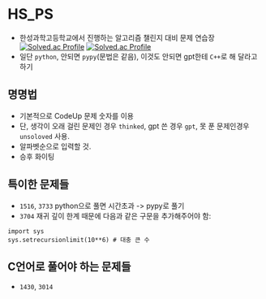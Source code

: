 # HS_PS
- 한성과학고등학교에서 진행하는 알고리즘 챌린지 대비 문제 연습장
[![Solved.ac Profile](http://mazassumnida.wtf/api/v2/generate_badge?boj=meozigoon)](https://solved.ac/profile/janguniverse)
[![Solved.ac Profile](http://mazassumnida.wtf/api/v2/generate_badge?boj=meozigoon)](https://solved.ac/profile/djsiui12)
- 일단 `python`, 안되면 `pypy`(문법은 같음), 이것도 안되면 gpt한테 `C++`로 해 달라고 하기

## 명명법
- 기본적으로 CodeUp 문제 숫자를 이용
- 단, 생각이 오래 걸린 문제인 경우 `thinked`, gpt 쓴 경우 `gpt`, 못 푼 문제인경우 `unsoloved` 사용.
- 알파벳순으로 입력할 것.
- 승후 화이팅


## 특이한 문제들
- `1516`, `3733` python으로 풀면 시간초과 -> pypy로 풀기
- `3704` 재귀 깊이 한계 때문에 다음과 같은 구문을 추가해주어야 함:
```
import sys
sys.setrecursionlimit(10**6) # 대충 큰 수
```

## C언어로 풀어야 하는 문제들
- `1430`, `3014`
